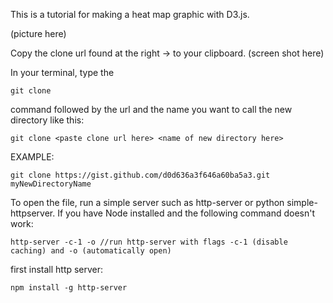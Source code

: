 This is a tutorial for making a heat map graphic with D3.js.

(picture here)

Copy the clone url found at the right -> to your clipboard.
(screen shot here)

In your terminal, type the
```
git clone
```
command followed by the url and the name you want to call the new directory like this:

```
git clone <paste clone url here> <name of new directory here>
```
EXAMPLE:

```
git clone https://gist.github.com/d0d636a3f646a60ba5a3.git myNewDirectoryName
```

To open the file, run a simple server such as http-server or python simple-httpserver. If you have Node installed and the following command doesn't work:
```
http-server -c-1 -o //run http-server with flags -c-1 (disable caching) and -o (automatically open)
```

first install http server:
```
npm install -g http-server

```
